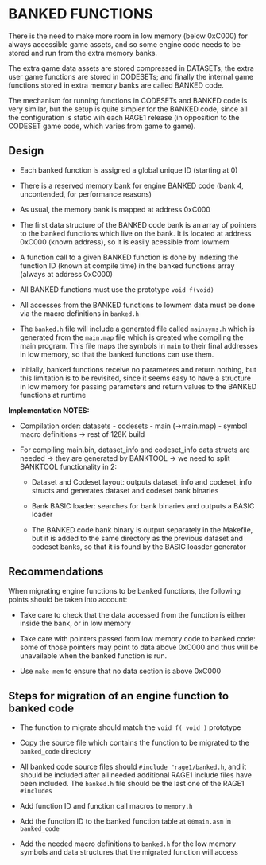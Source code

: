 # BANKED FUNCTIONS

There is the need to make more room in low memory (below 0xC000) for always
accessible game assets, and so some engine code needs to be stored and run
from the extra memory banks.

The extra game data assets are stored compressed in DATASETs; the extra user
game functions are stored in CODESETs; and finally the internal game
functions stored in extra memory banks are called BANKED code.

The mechanism for running functions in CODESETs and BANKED code is very
similar, but the setup is quite simpler for the BANKED code, since all the
configuration is static wih each RAGE1 release (in opposition to the CODESET
game code, which varies from game to game).

## Design

- Each banked function is assigned a global unique ID (starting at 0)

- There is a reserved memory bank for engine BANKED code (bank 4,
  uncontended, for performance reasons)

- As usual, the memory bank is mapped at address 0xC000

- The first data structure of the BANKED code bank is an array of pointers
  to the banked functions which live on the bank. It is located at address
  0xC000 (known address), so it is easily acessible from lowmem

- A function call to a given BANKED function is done by indexing the
  function ID (known at compile time) in the banked functions array (always
  at address 0xC000)

- All BANKED functions must use the prototype `void f(void)`

- All accesses from the BANKED functions to lowmem data must be done via the
  macro definitions in `banked.h`

- The `banked.h` file will include a generated file called `mainsyms.h`
  which is generated from the `main.map` file which is created whe compiling
  the main program.  This file maps the symbols in `main` to their final
  addresses in low memory, so that the banked functions can use them.

- Initially, banked functions receive no parameters and return nothing, but
  this limitation is to be revisited, since it seems easy to have a
  structure in low memory for passing parameters and return values to the
  BANKED functions at runtime

**Implementation NOTES:**

- Compilation order: datasets - codesets - main (->main.map) - symbol macro
  definitions -> rest of 128K build

- For compiling main.bin, dataset_info and codeset_info data structs are
  needed -> they are generated by BANKTOOL -> we need to split BANKTOOL
  functionality in 2:

  - Dataset and Codeset layout: outputs dataset_info and codeset_info
    structs and generates dataset and codeset bank binaries

  - Bank BASIC loader: searches for bank binaries and outputs a BASIC
    loader

  - The BANKED code bank binary is output separately in the Makefile, but it
    is added to the same directory as the previous dataset and codeset
    banks, so that it is found by the BASIC loasder generator

## Recommendations

When migrating engine functions to be banked functions, the following points
should be taken into account:

- Take care to check that the data accessed from the function is either
  inside the bank, or in low memory

- Take care with pointers passed from low memory code to banked code: some
  of those pointers may point to data above 0xC000 and thus will be
  unavailable when the banked function is run.

- Use `make mem` to ensure that no data section is above 0xC000

## Steps for migration of an engine function to banked code

- The function to migrate should match the `void f( void )` prototype

- Copy the source file which contains the function to be migrated to the
  `banked_code` directory

- All banked code source files should `#include "rage1/banked.h`, and it
  should be included after all needed additional RAGE1 include files have
  been included.  The `banked.h` file should be the last one of the RAGE1
  `#includes`

- Add function ID and function call macros to `memory.h`

- Add the function ID to the banked function table at `00main.asm` in
  `banked_code`

- Add the needed macro definitions to `banked.h` for the low memory symbols
  and data structures that the migrated function will access

